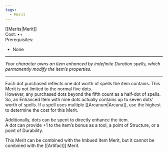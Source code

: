 ```yaml
---
tags:
  - Merit
---
```


[[Merits|Merit]]\
Cost: •+\
Prerequisites:
- None

---

_Your character owns an item enhanced by indefinite Duration spells, which permanently modify the item’s properties._

---

Each dot purchased reflects one dot worth of spells the item contains. This Merit is not limited to the normal five dots.\
However, any purchased dots beyond the fifth count as a half-dot of spells.\
So, an Enhanced Item with nine dots actually contains up to seven dots’ worth of spells. If a spell uses multiple [[Arcanum|Arcana]], use the highest to determine the cost for this Merit.

Additionally, dots can be spent to directly enhance the item.\
A dot can provide +1 to the item’s bonus as a tool, a point of Structure, or a point of Durability.

This Merit can be combined with the Imbued Item Merit, but it cannot be combined with the [[Artifact]] Merit.